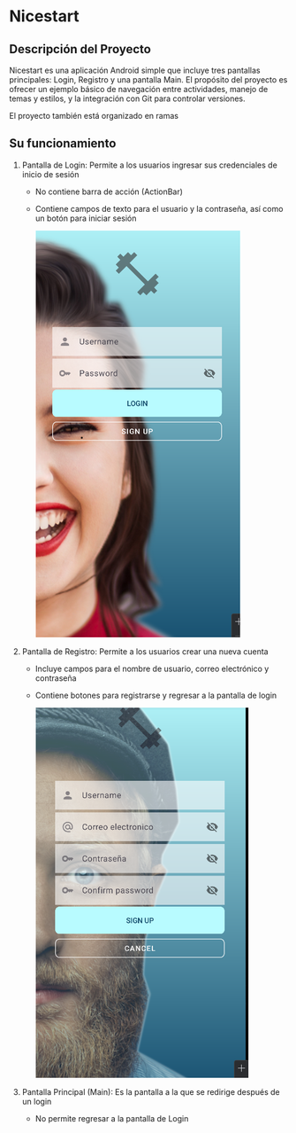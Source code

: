 # Nicestart

## Descripción del Proyecto
Nicestart es una aplicación Android simple que incluye tres pantallas principales: Login, Registro y una pantalla Main. El propósito del proyecto es ofrecer un ejemplo básico de navegación entre actividades, manejo de temas y estilos, y la integración con Git para controlar versiones.

El proyecto también está organizado en ramas
## Su funcionamiento
1. Pantalla de Login: Permite a los usuarios ingresar sus credenciales de inicio de sesión
    - No contiene barra de acción (ActionBar)
    - Contiene campos de texto para el usuario y la contraseña, así como un botón para iniciar sesión
   
      ![img_1.png](img_1.png)

2. Pantalla de Registro: Permite a los usuarios crear una nueva cuenta
    - Incluye campos para el nombre de usuario, correo electrónico y contraseña
    - Contiene botones para registrarse y regresar a la pantalla de login
   
      ![img.png](img.png)
   
3. Pantalla Principal (Main): Es la pantalla a la que se redirige después de un login
    - No permite regresar a la pantalla de Login

